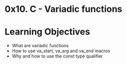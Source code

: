 # 0x10. C - Variadic functions

# Learning Objectives

- What are variadic functions
- How to use va_start, va_arg and va_end macros
- Why and how to use the const type qualifier